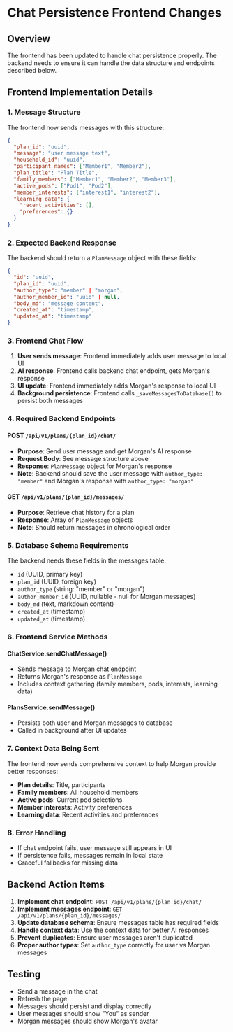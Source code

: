 # Chat Persistence Frontend Changes

## Overview
The frontend has been updated to handle chat persistence properly. The backend needs to ensure it can handle the data structure and endpoints described below.

## Frontend Implementation Details

### 1. Message Structure
The frontend now sends messages with this structure:
```json
{
  "plan_id": "uuid",
  "message": "user message text",
  "household_id": "uuid", 
  "participant_names": ["Member1", "Member2"],
  "plan_title": "Plan Title",
  "family_members": ["Member1", "Member2", "Member3"],
  "active_pods": ["Pod1", "Pod2"],
  "member_interests": ["interest1", "interest2"],
  "learning_data": {
    "recent_activities": [],
    "preferences": {}
  }
}
```

### 2. Expected Backend Response
The backend should return a `PlanMessage` object with these fields:
```json
{
  "id": "uuid",
  "plan_id": "uuid", 
  "author_type": "member" | "morgan",
  "author_member_id": "uuid" | null,
  "body_md": "message content",
  "created_at": "timestamp",
  "updated_at": "timestamp"
}
```

### 3. Frontend Chat Flow
1. **User sends message**: Frontend immediately adds user message to local UI
2. **AI response**: Frontend calls backend chat endpoint, gets Morgan's response
3. **UI update**: Frontend immediately adds Morgan's response to local UI  
4. **Background persistence**: Frontend calls `_saveMessagesToDatabase()` to persist both messages

### 4. Required Backend Endpoints

#### POST `/api/v1/plans/{plan_id}/chat/`
- **Purpose**: Send user message and get Morgan's AI response
- **Request Body**: See message structure above
- **Response**: `PlanMessage` object for Morgan's response
- **Note**: Backend should save the user message with `author_type: "member"` and Morgan's response with `author_type: "morgan"`

#### GET `/api/v1/plans/{plan_id}/messages/`
- **Purpose**: Retrieve chat history for a plan
- **Response**: Array of `PlanMessage` objects
- **Note**: Should return messages in chronological order

### 5. Database Schema Requirements
The backend needs these fields in the messages table:
- `id` (UUID, primary key)
- `plan_id` (UUID, foreign key)
- `author_type` (string: "member" or "morgan")
- `author_member_id` (UUID, nullable - null for Morgan messages)
- `body_md` (text, markdown content)
- `created_at` (timestamp)
- `updated_at` (timestamp)

### 6. Frontend Service Methods

#### ChatService.sendChatMessage()
- Sends message to Morgan chat endpoint
- Returns Morgan's response as `PlanMessage`
- Includes context gathering (family members, pods, interests, learning data)

#### PlansService.sendMessage() 
- Persists both user and Morgan messages to database
- Called in background after UI updates

### 7. Context Data Being Sent
The frontend now sends comprehensive context to help Morgan provide better responses:
- **Plan details**: Title, participants
- **Family members**: All household members
- **Active pods**: Current pod selections  
- **Member interests**: Activity preferences
- **Learning data**: Recent activities and preferences

### 8. Error Handling
- If chat endpoint fails, user message still appears in UI
- If persistence fails, messages remain in local state
- Graceful fallbacks for missing data

## Backend Action Items

1. **Implement chat endpoint**: `POST /api/v1/plans/{plan_id}/chat/`
2. **Implement messages endpoint**: `GET /api/v1/plans/{plan_id}/messages/`
3. **Update database schema**: Ensure messages table has required fields
4. **Handle context data**: Use the context data for better AI responses
5. **Prevent duplicates**: Ensure user messages aren't duplicated
6. **Proper author types**: Set `author_type` correctly for user vs Morgan messages

## Testing
- Send a message in the chat
- Refresh the page
- Messages should persist and display correctly
- User messages should show "You" as sender
- Morgan messages should show Morgan's avatar
